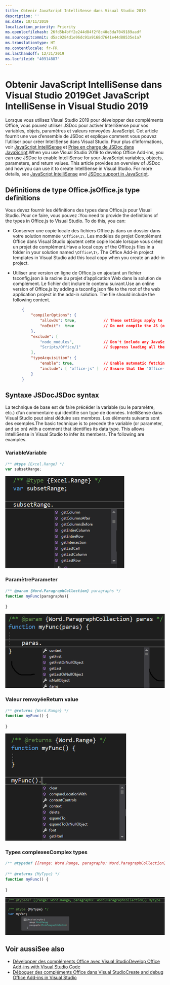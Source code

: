 ```yaml
---
title: Obtenir JavaScript IntelliSense dans Visual Studio 2019
description: ''
ms.date: 10/11/2019
localization_priority: Priority
ms.openlocfilehash: 26fd5b4bff2e244d84f2f8c40e3da7049189aadf
ms.sourcegitcommit: d5ac9284d1e96dc91a9168d7641e44d88535e1a7
ms.translationtype: HT
ms.contentlocale: fr-FR
ms.lasthandoff: 12/31/2019
ms.locfileid: "40914887"
---
```

# <a name="get-javascript-intellisense-in-visual-studio-2019"></a><span data-ttu-id="19f09-102">Obtenir JavaScript IntelliSense dans Visual Studio 2019</span><span class="sxs-lookup"><span data-stu-id="19f09-102">Get JavaScript IntelliSense in Visual Studio 2019</span></span>

<span data-ttu-id="19f09-p101">Lorsque vous utilisez Visual Studio 2019 pour développer des compléments Office, vous pouvez utiliser JSDoc pour activer IntelliSense pour vos variables, objets, paramètres et valeurs renvoyées JavaScript. Cet article fournit une vue d’ensemble de JSDoc et explique comment vous pouvez l’utiliser pour créer IntellSense dans Visual Studio. Pour plus d’informations, voir [JavaScript IntelliSense](/visualstudio/ide/javascript-intellisense) et [Prise en charge de JSDoc dans JavaScript](https://github.com/Microsoft/TypeScript/wiki/JsDoc-support-in-JavaScript).</span><span class="sxs-lookup"><span data-stu-id="19f09-p101">When you use Visual Studio 2019 to develop Office Add-ins, you can use JSDoc to enable IntelliSense for your JavaScript variables, objects, parameters, and return values. This article provides an overview of JSDoc and how you can use it to create IntellSense in Visual Studio. For more details, see [JavaScript IntelliSense](/visualstudio/ide/javascript-intellisense) and [JSDoc support in JavaScript](https://github.com/Microsoft/TypeScript/wiki/JsDoc-support-in-JavaScript).</span></span> 

## <a name="officejs-type-definitions"></a><span data-ttu-id="19f09-106">Définitions de type Office.js</span><span class="sxs-lookup"><span data-stu-id="19f09-106">Office.js type definitions</span></span>

<span data-ttu-id="19f09-p102">Vous devez fournir les définitions des types dans Office.js pour Visual Studio. Pour ce faire, vous pouvez :</span><span class="sxs-lookup"><span data-stu-id="19f09-p102">You need to provide the definitions of the types in Office.js to Visual Studio. To do this, you can:</span></span>

- <span data-ttu-id="19f09-p103">Conserver une copie locale des fichiers Office.js dans un dossier dans votre solution nommée `\Office\1\`. Les modèles de projet Complément Office dans Visual Studio ajoutent cette copie locale lorsque vous créez un projet de complément.</span><span class="sxs-lookup"><span data-stu-id="19f09-p103">Have a local copy of the Office.js files in a folder in your solution named `\Office\1\`. The Office Add-in project templates in Visual Studio add this local copy when you create an add-in project.</span></span> 
- <span data-ttu-id="19f09-p104">Utiliser une version en ligne de Office.js en ajoutant un fichier tsconfig.json à la racine du projet d’application Web dans la solution de complément. Le fichier doit inclure le contenu suivant.</span><span class="sxs-lookup"><span data-stu-id="19f09-p104">Use an online version of Office.js by adding a tsconfig.json file to the root of the web application project in the add-in solution. The file should include the following content.</span></span>

    ```json
        {
            "compilerOptions": {
                "allowJs": true,            // These settings apply to JavaScript files also.
                "noEmit":  true             // Do not compile the JS (or TS) files in this project.
            },
            "exclude": [
                "node_modules",             // Don't include any JavaScript found under "node_modules".
                "Scripts/Office/1"          // Suppress loading all the JavaScript files from the Office NuGet package.
            ],
            "typeAcquisition": {
                "enable": true,             // Enable automatic fetching of type definitions for detected JavaScript libraries.
                "include": [ "office-js" ]  // Ensure that the "Office-js" type definition is fetched.
            }
        }
    ```

## <a name="jsdoc-syntax"></a><span data-ttu-id="19f09-113">Syntaxe JSDoc</span><span class="sxs-lookup"><span data-stu-id="19f09-113">JSDoc syntax</span></span>

<span data-ttu-id="19f09-p105">La technique de base est de faire précéder la variable (ou le paramètre, etc.) d’un commentaire qui identifie son type de données. IntelliSense dans Visual Studio peut ainsi déduire ses membres. Les éléments suivants sont des exemples.</span><span class="sxs-lookup"><span data-stu-id="19f09-p105">The basic technique is to precede the variable (or parameter, and so on) with a comment that identifies its data type. This allows IntelliSense in Visual Studio to infer its members. The following are examples.</span></span>

### <a name="variable"></a><span data-ttu-id="19f09-117">Variable</span><span class="sxs-lookup"><span data-stu-id="19f09-117">Variable</span></span>

```js
/** @type {Excel.Range} */
var subsetRange;
```
![IntelliSense pour variable](../images/intellisense-vs17-var.png)

### <a name="parameter"></a><span data-ttu-id="19f09-119">Paramètre</span><span class="sxs-lookup"><span data-stu-id="19f09-119">Parameter</span></span>

```js
/** @param {Word.ParagraphCollection} paragraphs */
function myFunc(paragraphs){

}
```
![IntelliSense pour paramètre](../images/intellisense-vs17-param.png)

### <a name="return-value"></a><span data-ttu-id="19f09-121">Valeur renvoyée</span><span class="sxs-lookup"><span data-stu-id="19f09-121">Return value</span></span>

```js
/** @returns {Word.Range} */
function myFunc() {

}
```
![IntelliSense pour la valeur renvoyée](../images/intellisense-vs17-return.png)

### <a name="complex-types"></a><span data-ttu-id="19f09-123">Types complexes</span><span class="sxs-lookup"><span data-stu-id="19f09-123">Complex types</span></span>

```js
/** @typedef {{range: Word.Range, paragraphs: Word.ParagraphCollection}} MyType

/** @returns {MyType} */
function myFunc() {

}
```
![IntelliSense pour le type complexe](../images/intellisense-vs17-complex-type.png)

## <a name="see-also"></a><span data-ttu-id="19f09-125">Voir aussi</span><span class="sxs-lookup"><span data-stu-id="19f09-125">See also</span></span>

- [<span data-ttu-id="19f09-126">Développer des compléments Office avec Visual Studio</span><span class="sxs-lookup"><span data-stu-id="19f09-126">Develop Office Add-ins with Visual Studio Code</span></span>](develop-add-ins-visual-studio.md)
- [<span data-ttu-id="19f09-127">Déboguer des compléments Office dans Visual Studio</span><span class="sxs-lookup"><span data-stu-id="19f09-127">Create and debug Office Add-ins in Visual Studio</span></span>](debug-office-add-ins-in-visual-studio.md)
